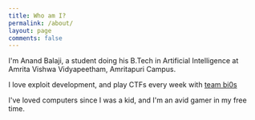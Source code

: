 ```yaml
---
title: Who am I?
permalink: /about/
layout: page
comments: false
---
```


I'm Anand Balaji, a student doing his B.Tech in Artificial Intelligence at Amrita Vishwa Vidyapeetham, Amritapuri Campus.

I love exploit development, and play CTFs every week with <a href="https://www.bi0s.in/" target="_blank" rel="noopener">team bi0s</a>

I've loved computers since I was a kid, and I'm an avid gamer in my free time.
